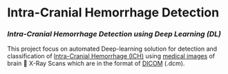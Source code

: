 # **Intra-Cranial Hemorrhage Detection**
### *Intra-Cranial Hemorrhage Detection using Deep Learning (DL)*

This project focus on automated Deep-learning solution for detection and classification of [Intra-Cranial Hemorrhage (ICH)](https://en.wikipedia.org/wiki/Intracranial_hemorrhage#:~:text=Intracranial%20bleeding%20occurs%20when%20a,such%20as%20a%20ruptured%20aneurysm.) using [medical images](https://en.wikipedia.org/wiki/Medical_imaging) of brain 🧠 X-Ray Scans which are in the format of [DICOM](https://www.dicomstandard.org/) (.dcm). 
